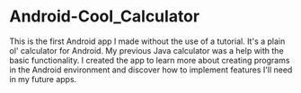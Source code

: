 # Android-Cool_Calculator
This is the first Android app I made without the use of a tutorial. It's a plain ol' calculator for Android. My previous Java calculator was a help with the basic functionality. I created the app to learn more about creating programs in the Android environment and discover how to implement features I'll need in my future apps.
